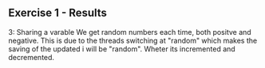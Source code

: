Exercise 1 - Results
-----------------------------

3: Sharing a varable
We get random numbers each time, both positve and negative. This is due to the threads switching at "random" which makes the saving of the updated i will be "random". Wheter its incremented and decremented.
